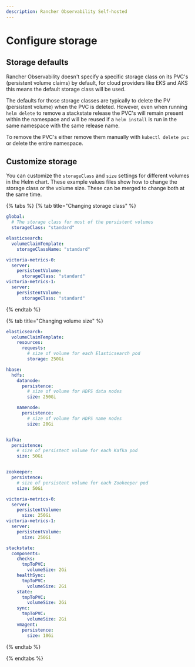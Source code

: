 ```yaml
---
description: Rancher Observability Self-hosted
---
```


# Configure storage

## Storage defaults

Rancher Observability doesn't specify a specific storage class on its PVC's \(persistent volume claims\) by default, for cloud providers like EKS and AKS this means the default storage class will be used.

The defaults for those storage classes are typically to delete the PV \(persistent volume\) when the PVC is deleted. However, even when running `helm delete` to remove a stackstate release the PVC's will remain present within the namespace and will be reused if a `helm install` is run in the same namespace with the same release name.

To remove the PVC's either remove them manually with `kubectl delete pvc` or delete the entire namespace.

## Customize storage

You can customize the `storageClass` and `size` settings for different volumes in the Helm chart. These example values files show how to change the storage class or the volume size. These can be merged to change both at the same time.

{% tabs %}
{% tab title="Changing storage class" %}
```yaml
global:
  # The storage class for most of the persistent volumes
  storageClass: "standard"

elasticsearch:
  volumeClaimTemplate:
    storageClassName: "standard"

victoria-metrics-0:
  server:
    persistentVolume:
      storageClass: "standard"
victoria-metrics-1:
  server:
    persistentVolume:
      storageClass: "standard"
```
{% endtab %}

{% tab title="Changing volume size" %}
```yaml
elasticsearch:
  volumeClaimTemplate:
    resources:
      requests:
        # size of volume for each Elasticsearch pod
        storage: 250Gi

hbase:
  hdfs:
    datanode:
      persistence:
        # size of volume for HDFS data nodes
        size: 250Gi

    namenode:
      persistence:
        # size of volume for HDFS name nodes
        size: 20Gi


kafka:
  persistence:
    # size of persistent volume for each Kafka pod
    size: 50Gi


zookeeper:
  persistence:
    # size of persistent volume for each Zookeeper pod
    size: 50Gi

victoria-metrics-0:
  server:
    persistentVolume:
      size: 250Gi
victoria-metrics-1:
  server:
    persistentVolume:
      size: 250Gi

stackstate:
  components:
    checks:
      tmpToPVC:
        volumeSize: 2Gi
    healthSync:
      tmpToPVC:
        volumeSize: 2Gi
    state:
      tmpToPVC:
        volumeSize: 2Gi
    sync:
      tmpToPVC:
        volumeSize: 2Gi
    vmagent:
      persistence:
        size: 10Gi
```
{% endtab %}

{% endtabs %}

